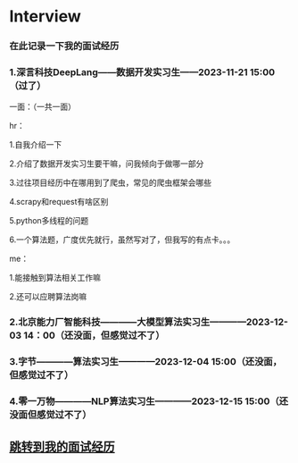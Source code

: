 # Interview

### 在此记录一下我的面试经历

### 1.深言科技DeepLang——数据开发实习生——2023-11-21 15:00（过了）

一面：（一共一面）

hr：

1.自我介绍一下

2.介绍了数据开发实习生要干嘛，问我倾向于做哪一部分

3.过往项目经历中在哪用到了爬虫，常见的爬虫框架会哪些

4.scrapy和request有啥区别

5.python多线程的问题

6.一个算法题，广度优先就行，虽然写对了，但我写的有点卡。。。

me：

1.能接触到算法相关工作嘛

2.还可以应聘算法岗嘛


### 2.北京能力厂智能科技————大模型算法实习生————2023-12-03 14：00（还没面，但感觉过不了）


### 3.字节————算法实习生————2023-12-04 15:00（还没面，但感觉过不了）



### 4.零一万物————NLP算法实习生————2023-12-15 15:00（还没面但感觉过不了）


## [跳转到我的面试经历](https://github.com/Loewen-Hob/Interview/blob/main/main.md)


